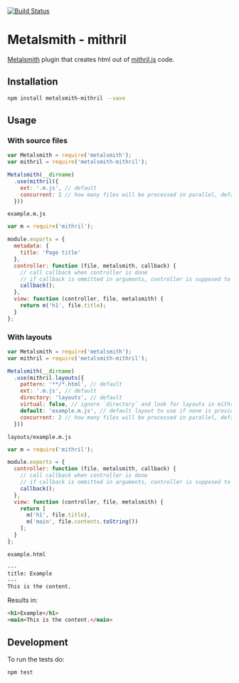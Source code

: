 [![Build Status](https://travis-ci.org/kopa-app/metalsmith-mithril.svg)](https://travis-ci.org/kopa-app/metalsmith-mithril)

# Metalsmith - mithril

[Metalsmith](http://www.metalsmith.io/) plugin that creates html out of [mithril.js](http://mithril.js.org/) code.

## Installation

```bash
npm install metalsmith-mithril --save
```

## Usage

### With source files

```javascript
var Metalsmith = require('metalsmith');
var mithril = require('metalsmith-mithril');

Metalsmith(__dirname)
  .use(mithril({
    ext: '.m.js', // default
    concurrent: 2 // how many files will be processed in parallel, default is none
  }))
```

`example.m.js`

```javascript
var m = require('mithril');

module.exports = {
  metadata: {
    title: 'Page title'
  },
  controller: function (file, metalsmith, callback) {
    // call callback when controller is done
    // if callback is ommitted in arguments, controller is supposed to be sync
    callback();
  },
  view: function (controller, file, metalsmith) {
    return m('h1', file.title);
  }
};
```

### With layouts

```javascript
var Metalsmith = require('metalsmith');
var mithril = require('metalsmith-mithril');

Metalsmith(__dirname)
  .use(mithril.layouts({
    pattern: '**/*.html', // default
    ext: '.m.js', // default
    directory: 'layouts', // default
    virtual: false, // ignore `directory` and look for layouts in mithril file list
    default: 'example.m.js', // default layout to use if none is provided
    concurrent: 2 // how many files will be processed in parallel, default is none
  }))
```

`layouts/example.m.js`

```javascript
var m = require('mithril');

module.exports = {
  controller: function (file, metalsmith, callback) {
    // call callback when controller is done
    // if callback is ommitted in arguments, controller is supposed to be sync
    callback();
  },
  view: function (controller, file, metalsmith) {
    return [
      m('h1', file.title),
      m('main', file.contents.toString())
    ];
  }
};
```

`example.html`


```html
---
title: Example
---
This is the content.
```

Results in:

```html
<h1>Example</h1>
<main>This is the content.</main>
```

## Development

To run the tests do:

```bash
npm test
```
